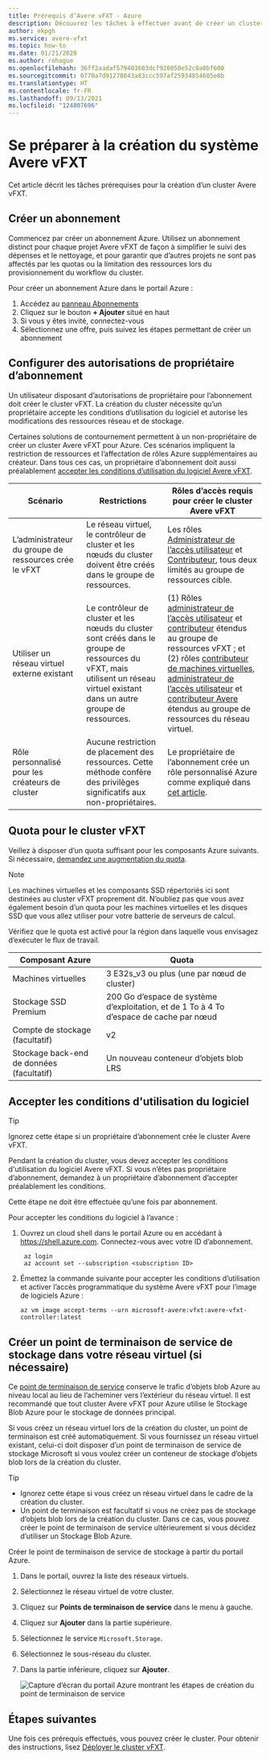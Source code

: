 ```yaml
---
title: Prérequis d’Avere vFXT - Azure
description: Découvrez les tâches à effectuer avant de créer un cluster dans Avere vFXT pour Azure, notamment la gestion des abonnements, des quotas et des points de terminaison de service de stockage.
author: ekpgh
ms.service: avere-vfxt
ms.topic: how-to
ms.date: 01/21/2020
ms.author: rohogue
ms.openlocfilehash: 36ff2aadaf579403603dcf920050e52c0a8bf600
ms.sourcegitcommit: 0770a7d91278043a83ccc597af25934854605e8b
ms.translationtype: HT
ms.contentlocale: fr-FR
ms.lasthandoff: 09/13/2021
ms.locfileid: "124807696"
---
```

# <a name="prepare-to-create-the-avere-vfxt"></a>Se préparer à la création du système Avere vFXT

Cet article décrit les tâches prérequises pour la création d’un cluster Avere vFXT.

## <a name="create-a-new-subscription"></a>Créer un abonnement

Commencez par créer un abonnement Azure. Utilisez un abonnement distinct pour chaque projet Avere vFXT de façon à simplifier le suivi des dépenses et le nettoyage, et pour garantir que d’autres projets ne sont pas affectés par les quotas ou la limitation des ressources lors du provisionnement du workflow du cluster.

Pour créer un abonnement Azure dans le portail Azure :

1. Accédez au [panneau Abonnements](https://ms.portal.azure.com/#blade/Microsoft_Azure_Billing/SubscriptionsBlade)
1. Cliquez sur le bouton **+ Ajouter** situé en haut
1. Si vous y êtes invité, connectez-vous
1. Sélectionnez une offre, puis suivez les étapes permettant de créer un abonnement

## <a name="configure-subscription-owner-permissions"></a>Configurer des autorisations de propriétaire d’abonnement

Un utilisateur disposant d’autorisations de propriétaire pour l’abonnement doit créer le cluster vFXT. La création du cluster nécessite qu’un propriétaire accepte les conditions d’utilisation du logiciel et autorise les modifications des ressources réseau et de stockage.

Certaines solutions de contournement permettent à un non-propriétaire de créer un cluster Avere vFXT pour Azure. Ces scénarios impliquent la restriction de ressources et l’affectation de rôles Azure supplémentaires au créateur. Dans tous ces cas, un propriétaire d’abonnement doit aussi préalablement [accepter les conditions d’utilisation du logiciel Avere vFXT](#accept-software-terms).

| Scénario | Restrictions | Rôles d’accès requis pour créer le cluster Avere vFXT |
|----------|--------|-------|
| L’administrateur du groupe de ressources crée le vFXT | Le réseau virtuel, le contrôleur de cluster et les nœuds du cluster doivent être créés dans le groupe de ressources. | Les rôles [Administrateur de l’accès utilisateur](../role-based-access-control/built-in-roles.md#user-access-administrator) et [Contributeur](../role-based-access-control/built-in-roles.md#contributor), tous deux limités au groupe de ressources cible. |
| Utiliser un réseau virtuel externe existant | Le contrôleur de cluster et les nœuds du cluster sont créés dans le groupe de ressources du vFXT, mais utilisent un réseau virtuel existant dans un autre groupe de ressources. | (1) Rôles [administrateur de l’accès utilisateur](../role-based-access-control/built-in-roles.md#user-access-administrator) et [contributeur](../role-based-access-control/built-in-roles.md#contributor) étendus au groupe de ressources vFXT ; et (2) rôles [contributeur de machines virtuelles](../role-based-access-control/built-in-roles.md#virtual-machine-contributor), [administrateur de l’accès utilisateur](../role-based-access-control/built-in-roles.md#user-access-administrator) et [contributeur Avere](../role-based-access-control/built-in-roles.md#avere-contributor) étendus au groupe de ressources du réseau virtuel. |
| Rôle personnalisé pour les créateurs de cluster | Aucune restriction de placement des ressources. Cette méthode confère des privilèges significatifs aux non-propriétaires. | Le propriétaire de l’abonnement crée un rôle personnalisé Azure comme expliqué dans [cet article](avere-vfxt-non-owner.md). |

## <a name="quota-for-the-vfxt-cluster"></a>Quota pour le cluster vFXT

Veillez à disposer d’un quota suffisant pour les composants Azure suivants. Si nécessaire, [demandez une augmentation du quota](../azure-portal/supportability/regional-quota-requests.md).

> [!NOTE]
> Les machines virtuelles et les composants SSD répertoriés ici sont destinées au cluster vFXT proprement dit. N’oubliez pas que vous avez également besoin d’un quota pour les machines virtuelles et les disques SSD que vous allez utiliser pour votre batterie de serveurs de calcul.
>
> Vérifiez que le quota est activé pour la région dans laquelle vous envisagez d’exécuter le flux de travail.

|Composant Azure|Quota|
|----------|-----------|
|Machines virtuelles|3 E32s_v3 ou plus (une par nœud de cluster) |
|Stockage SSD Premium|200 Go d’espace de système d’exploitation, et de 1 To à 4 To d’espace de cache par nœud |
|Compte de stockage (facultatif) |v2|
|Stockage back-end de données (facultatif) |Un nouveau conteneur d’objets blob LRS |
<!-- this table also appears in the overview - update it there if updating here -->

## <a name="accept-software-terms"></a>Accepter les conditions d'utilisation du logiciel

> [!TIP]
> Ignorez cette étape si un propriétaire d’abonnement crée le cluster Avere vFXT.

Pendant la création du cluster, vous devez accepter les conditions d'utilisation du logiciel Avere vFXT. Si vous n’êtes pas propriétaire d’abonnement, demandez à un propriétaire d’abonnement d’accepter préalablement les conditions.

Cette étape ne doit être effectuée qu’une fois par abonnement.

Pour accepter les conditions du logiciel à l’avance :

1. Ouvrez un cloud shell dans le portail Azure ou en accédant à <https://shell.azure.com>. Connectez-vous avec votre ID d’abonnement.

   ```azurecli
    az login
    az account set --subscription <subscription ID>
   ```

1. Émettez la commande suivante pour accepter les conditions d’utilisation et activer l’accès programmatique du système Avere vFXT pour l’image de logiciels Azure :

   ```azurecli
   az vm image accept-terms --urn microsoft-avere:vfxt:avere-vfxt-controller:latest
   ```

## <a name="create-a-storage-service-endpoint-in-your-virtual-network-if-needed"></a>Créer un point de terminaison de service de stockage dans votre réseau virtuel (si nécessaire)

Ce [point de terminaison de service](../virtual-network/virtual-network-service-endpoints-overview.md) conserve le trafic d’objets blob Azure au niveau local au lieu de l’acheminer vers l’extérieur du réseau virtuel. Il est recommandé que tout cluster Avere vFXT pour Azure utilise le Stockage Blob Azure pour le stockage de données principal.

Si vous créez un réseau virtuel lors de la création du cluster, un point de terminaison est créé automatiquement. Si vous fournissez un réseau virtuel existant, celui-ci doit disposer d’un point de terminaison de service de stockage Microsoft si vous voulez créer un conteneur de stockage d’objets blob lors de la création du cluster.<!-- if there is no endpoint in that situation, the cluster creation will fail -->

> [!TIP]
>
>* Ignorez cette étape si vous créez un réseau virtuel dans le cadre de la création du cluster.
>* Un point de terminaison est facultatif si vous ne créez pas de stockage d’objets blob lors de la création du cluster. Dans ce cas, vous pouvez créer le point de terminaison de service ultérieurement si vous décidez d’utiliser un Stockage Blob Azure.

Créer le point de terminaison de service de stockage à partir du portail Azure.

1. Dans le portail, ouvrez la liste des réseaux virtuels.
1. Sélectionnez le réseau virtuel de votre cluster.
1. Cliquez sur **Points de terminaison de service** dans le menu à gauche.
1. Cliquez sur **Ajouter** dans la partie supérieure.
1. Sélectionnez le service ``Microsoft.Storage``.
1. Sélectionnez le sous-réseau du cluster.
1. Dans la partie inférieure, cliquez sur **Ajouter**.

   ![Capture d’écran du portail Azure montrant les étapes de création du point de terminaison de service](media/avere-vfxt-service-endpoint.png)

## <a name="next-steps"></a>Étapes suivantes

Une fois ces prérequis effectués, vous pouvez créer le cluster. Pour obtenir des instructions, lisez [Déployer le cluster vFXT](avere-vfxt-deploy.md).